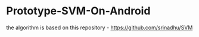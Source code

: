 # Prototype-SVM-On-Android

the algorithm is based on this repository - https://github.com/srinadhu/SVM
